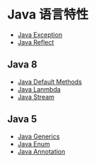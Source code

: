 # Java 语言特性

* [Java Exception](java-language-features/Exception.md)
* [Java Reflect](java-language-features/Reflect.md)

## Java 8
* [Java Default Methods](Java8-Default.md)
* [Java Lanmbda]()
* [Java Stream]()

## Java 5
* [Java Generics]()
* [Java Enum]()
* [Java Annotation]()
